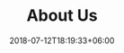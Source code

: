 ---
title: "About Us"
date: 2018-07-12T18:19:33+06:00
heading : "WE ARE WILKIE & GILLAN. AN EXCITING NEW JOINERY AND PLUMBING BUSINESS SERVICING EDINBURGH AND THE BORDERS."
description : "We are specialized in designing and delivering bespoke bathrooms, kitchens, and utility spaces for all types of properties. We do this by listening, and bringing our customers through each phase of the design process with us."
expertise_title: "Expertise"
expertise_sectors: ["Victorian Bathrooms", "Fitted Kitchens", "Boiler Replacement", "Radiators"]
---